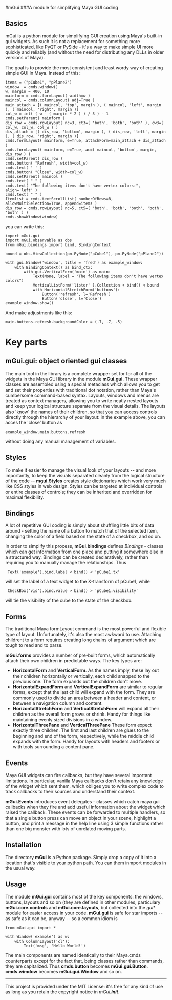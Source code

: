 #mGui 
###A module for simplifying Maya GUI coding

## Basics
mGui is a python module for simplifying GUI creation using Maya's built-in gui widgets. As such it is not a replacement for something more sophisticated, like PyQT or PySide - it's a way to make simple UI more quickly and reliably (and without the need for distributing any DLLs in older versions of Maya).

The goal is to provide the most consistent and least wordy way of creating simple GUI in Maya. Instead of this:


	items = ("pCube1", "pPlane2")
	window  = cmds.window()
	w, margin = 400, 10
	mainform = cmds.formLayout( width=w ) 
	maincol = cmds.columnLayout( adj=True ) 
	main_attach = [( maincol, 'top', margin ), ( maincol, 'left', margin ), ( maincol, 'right', margin )]
	col_w = int( ( w - ( margin * 2 ) ) / 3 ) - 1
	cmds.setParent( mainform ) 
	dis_row = cmds.rowLayout( nc=3, ct3=( 'both', 'both', 'both' ), cw3=( col_w, col_w, col_w ) ) 
	dis_attach = [( dis_row, 'bottom', margin ), ( dis_row, 'left', margin ), ( dis_row, 'right', margin )]
	cmds.formLayout( mainform, e=True, attachForm=main_attach + dis_attach ) 
	cmds.formLayout( mainform, e=True, ac=( maincol, 'bottom', margin, dis_row ) ) 
	cmds.setParent( dis_row ) 
	cmds.button( "Refresh", width=col_w)
	cmds.text( ' ' ) 
	cmds.button( "Close", width=col_w)
	cmds.setParent( maincol ) 
	cmds.text( " " ) 
	cmds.text( "The following items don't have vertex colors:", align='left' ) 
	cmds.text( " " ) 
	Itemlist = cmds.textScrollList( numberOfRows=8, allowMultiSelection=True, append=items ) 
	dis_row = cmds.rowLayout( nc=5, ct5=( 'both', 'both', 'both', 'both', 'both' ) ) 
	cmds.showWindow(window)

you can write this:
	     
	import mGui.gui
	import mGui.observable as obs
	from mGui.bindings import bind, BindingContext
	
	bound = obs.ViewCollection(pm.PyNode("pCube1"), pm.PyNode("pPlane2"))	
	
	with gui.Window('window', title = 'fred') as example_window:
		with BindingContext() as bind_ctx:
		    with gui.VerticalForm('main') as main:
		        Text(None, label = "The following items don't have vertex colors")
		        VerticalListForm('lister' ).Collection < bind() < bound  
		        with HorizontalStretchForm('buttons'):
		            Button('refresh', l='Refresh')
		            Button('close', l='Close')
	example_window.show()
	            
And make adjustments like this:

    main.buttons.refresh.backgroundColor = (.7, .7, .5)
   


# Key parts

## mGui.gui: object oriented gui classes

The main tool in the library is a complete wrapper set for for all of the widgets in the 
Maya GUI library in the module **mGui.gui**.  These wrapper classes are assembled using a 
special metaclass which allows you to get and set their properties with traditional dot 
notation, rather than Maya's cumbersome command-based syntax.  Layouts, windows and menus are 
treated as context managers,  allowing you to write neatly nested layouts and keep your 
logical structure separate from the visual details.  The layouts also 'know' the names of their
children, so that you can access controls directly through the hierarchy of your layout: 
in the example above, you can acces the 'close' button as

    example_window.main.buttons.refresh
    
without doing any manual management of variables.


## Styles

To make it easier to manage the visual look of your layouts -- and more importantly, to keep the
visuals separated cleanly from the logical structure of the code -- **mgui.Styles** creates
style dictionaries which work very much like CSS styles in web design.  Styles can be targeted at 
individual controls or entire classes of controls; they can be inherited and overridden for maximal
flexibility.


## Bindings

A lot of repetitive GUI coding is simply about shuffling little bits of data around - setting the name
of a button to match that of the selected item, changing the color of a field based on the state of 
a checkbox, and so on.  

In order to simplify this process, **mGui.bindings** defines  _Bindings_ - classes which can get information
 from one place and putting it somewhere else in a structured way. Bindings can be created declaratively,
 rather than requiring you to manually manage the relationships. Thus
 
     Text('example').bind.label < bind() < 'pCube1.tx'
     
 will set the label of a text widget to the X-transform of pCube1, while
 
     CheckBox('vis').bind.value > bind() > 'pCube1.visibility' 
     
 will tie the visibility of the cube to the state of the checkbox.
 
## Forms 

The traditional Maya formLayout command is the most powerful and flexible type of layout. Unfortunately, it's also the most awkward to use. Attaching childrent to a form requires creating long chains of argument which are tough to read and to parse.

**mGui.forms** provides a number of pre-built forms, which automatically attach their own children in predictable ways.  The key types are:

*  **HorizontalForm** and **VerticalForm**.  As the names imply, these lay out their children horizontally or vertically, each child snapped to the previous one. The form expands but the children don't move. 
*  **HorizontalExpandForm** and **VerticalExpandForm** are similar to regular forms, except that the last child will expand with the form.  They are commonly used to divide an area between a header and content, or between a navigation column and content.
*  **HorizontalStretchForm** and **VerticalStretchForm** will expand all their children as the overall form grows or shrink. Handy for things like maintaining evenly sized divisions in a window.
*  **HorizontalThreePane** and **VerticalThreePane**  These form expect exactly three children. The first and last children are glues to the beginning and end of the form, respectively, while the middle child expands with the form. Handy for layouts with headers and footers or with tools surrounding a content pane.

## Events

Maya GUI widgets can fire callbacks, but they have several important limitations. In particular, vanilla 
Maya callbacks don't retain any knowledge of the widget which sent them, which obliges you to write complex 
code to track callbacks to their sources and understand their context.

**mGui.Events** introduces event delegates - classes which catch maya gui callbacks when they fire and add
useful information about the widget which raised the callback. These events can be forwarded to multiple handlers,
so that a single button press can move an object in your scene, highlight a button, and print a message in the help
line using 3 simple functions rather than one big monster with lots of unrelated moving parts.  


## Installation

The directory **mGui** is a Python package. Simply drop a copy of it into a location that's visible to your python path. You can them inmport modules in the usual way.

## Usage

The module **mGui.gui** contains most of the key components: the windows, buttons, layouts and so on (they are defined in other modules, particulary **mGui.core.controls** and **mGui.core.layouts**, but collected into the *gui** module for easier access in your code.  **mGui.gui** is safe for star imports -- as safe as it can be, anyway --  so a common idiom is

    from mGui.gui import *
    
    with Window('example') as w:
    	with ColumnLayout('cl'):
    	    Text('msg', 'Hello World!')

The main components are named identically to their Maya.cmds counterparts except for the fact that, being classes rather than commands, they are capitalized. Thus  **cmds.button** becomes **mGui.gui.Button**. **cmds.wimdow** becomes **mGui.gui.Window** and so on.

----------------

This project is provided under the MIT License: it's free for any kind of use as long as you retain the copyright notice in *mGui.__init__*.  
     
